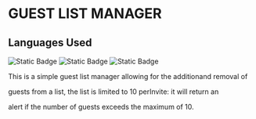 # GUEST LIST MANAGER
## Languages Used
![Static Badge](https://img.shields.io/badge/HTMl--orange)  ![Static Badge](https://img.shields.io/badge/CSS--purple)  ![Static Badge](https://img.shields.io/badge/JS--yellow)


This is a simple guest list manager allowing for the additionand removal of 

guests from a list, the list is limited to 10 perInvite: it will return an 

alert if the number of guests exceeds the maximum of 10.
